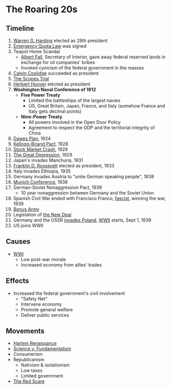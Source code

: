# The Roaring 20s
## Timeline
1. [Warren G. Harding](../people/harding_warren.md) elected as 29th president
2. [Emergency Quota Law](../policies/emergency_quota_law.md) was signed
3. Teapot Home Scandal
    - <ins>Albert Fall</ins>, Secretary of Interior, gave away federal reserved lands in exchange for oil companies' bribes
    - Invoked cynicism of the federal government in the masses
4. [Calvin Coolidge](../people/coolidge_calvin.md) succeeded as president
5. [The Scopes Trial](../events/scopes_trial.md)
6. [Herbert Hoover](../people/hoover_herbert.md) elected as president
7. **Washington Naval Conference of 1912**
    - **Five Power Treaty**
        - Limited the battleships of the largest navies
        - US, Great Britain, Japan, France, and Italy (somehow France and Italy gets decimal points)
    - **Nine-Power Treaty**
        - All powers involved in the Open Door Policy
        - Agreement to respect the ODP and the territorial integrity of China
8. [Dawes Plan](../policies/dawes_plan.md), 1924
9. [Kellogg-Briand Pact](../policies/kellogg-briand.md), 1928
10. [Stock Market Crash](../events/stock_market_crash.md), 1929
11. [The Great Depression](../events/great_depression.md), 1929
12. Japan's invades Manchuria, 1931
13. [Franklin D. Roosevelt](../people/roosevelt_franklin.md) elected as president, 1933
14. Italy invades Ethiopia, 1935
15. Germany invades Austria to "unite German speaking people", 1938
16. [Munich Conference](munich_conference.md), 1938
17. German-Soviet Nonaggression Pact, 1939
    - 10 year nonaggression between Germany and the Soviet Union
18. Spanish Civil War ended with Francisco Franco, [fascist](../policies/fascism.md), winning the war, 1939
19. [Bonus Army](../events/bonus_march.md)
20. Legislation of [the New Deal](../policies/new_deal.md)
21. Germany and the USSR [invades Poland](../events/invasion_poland.md), [WWII](../events/wwii.md) starts, Sept 1, 1939
22. US joins WWII

## Causes
- [WWI](../events/wwi.md)
    - Low post-war morale
    - Increased economy from allies' trades

## Effects
- Increased the federal government's civil involvement
    - "Safety Net"
    - Intervene economy
    - Promote general welfare
    - Deliver public services

## Movements
- [Harlem Renaissance](../events/harlem_renaissance.md)
- [Science v. Fundamentalism](../events/scopes_trial.md)
- Consumerism
- Republicanism
    - Nativism & isolationism
    - Low taxes
    - Limited government
- [The Red Scare](../events/red_scare.md)
